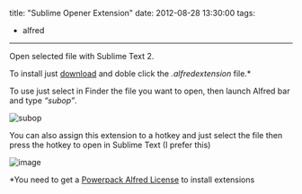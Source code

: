 title: "Sublime Opener  Extension"
date: 2012-08-28 13:30:00
tags:
- alfred
---

Open selected file with Sublime Text 2.

<!-- more -->

To install just [<span class="s1">download</span>](https://github.com/downloads/jonathanwiesel/Enforcer-Projects-/Sublime%20Opener.alfredextension) and doble click the _.alfredextension_ file.*

To use just select in Finder the file you want to open, then launch Alfred bar and type _“subop”_.

![subop](http://cl.ly/image/2f0i2D1S2l0T/subop.png)

You can also assign this extension to a hotkey and just select the file then press the hotkey to open in Sublime Text (I prefer this)

![image](http://cl.ly/image/2g0D3l0H272c/Screen%20Shot%202012-08-28%20at%201.23.45%20PM.png)

*You need to get a [<span class="s1">Powerpack Alfred License</span>](http://www.alfredapp.com/) to install extensions
